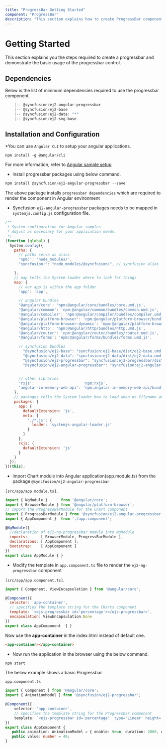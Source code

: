 ```yaml
---
title: "ProgressBar Getting Started"
component: "ProgressBar"
description: "This section explains how to create ProgressBar component in Angular with its basic features."
---
```


# Getting Started

This section explains you the steps required to create a progressbar and demonstrate the basic usage of the progressbar control.

## Dependencies

Below is the list of minimum dependencies required to use the progressbar component.

```javascript
    |-- @syncfusion/ej2-angular-progressbar
    |-- @syncfusion/ej2-base
    |-- @syncfusion/ej2-data: "*"
    |-- @syncfusion/ej2-svg-base
```

## Installation and Configuration

*You can use `Angular CLI` to setup your angular applications.

```shell
npm install -g @angular/cli
```

For more information, refer to [Angular sample setup](https://angular.io/guide/setup)

* Install progressbar packages using below command.

```javascript
npm install @syncfusion/ej2-angular-progressbar --save
```

The above package installs `progressbar dependencies`
which are required to render the component in Angular environment

* Syncfusion `ej2-angular-progressbar`
packages needs to be mapped in `systemjs.config.js` configuration file.

```javascript
/**
 * System configuration for Angular samples
 * Adjust as necessary for your application needs.
 */
(function (global) {
  System.config({
    paths: {
      // paths serve as alias
      'npm:': 'node_modules/',
      "syncfusion:": "node_modules/@syncfusion/", // syncfusion alias

    },
    // map tells the System loader where to look for things
    map: {
      // our app is within the app folder
      'app': 'app',

      // angular bundles
      '@angular/core': 'npm:@angular/core/bundles/core.umd.js',
      '@angular/common': 'npm:@angular/common/bundles/common.umd.js',
      '@angular/compiler': 'npm:@angular/compiler/bundles/compiler.umd.js',
      '@angular/platform-browser': 'npm:@angular/platform-browser/bundles/platform-browser.umd.js',
      '@angular/platform-browser-dynamic': 'npm:@angular/platform-browser-dynamic/bundles/platform-browser-dynamic.umd.js',
      '@angular/http': 'npm:@angular/http/bundles/http.umd.js',
      '@angular/router': 'npm:@angular/router/bundles/router.umd.js',
      '@angular/forms': 'npm:@angular/forms/bundles/forms.umd.js',

      // syncfusion bundles
        "@syncfusion/ej2-base": "syncfusion:ej2-base/dist/ej2-base.umd.min.js",
        "@syncfusion/ej2-data": "syncfusion:ej2-data/dist/ej2-data.umd.min.js",
        "@syncfusion/ej2-progressbar": "syncfusion:ej2-progressbar/dist/ej2-progressbar.umd.min.js",
        "@syncfusion/ej2-angular-progressbar": "syncfusion:ej2-angular-progressbar/dist/ej2-angular-progressbar.umd.min.js",


      // other libraries
      'rxjs':                      'npm:rxjs',
      'angular-in-memory-web-api': 'npm:angular-in-memory-web-api/bundles/in-memory-web-api.umd.js'
    },
    // packages tells the System loader how to load when no filename and/or no extension
    packages: {
      app: {
        defaultExtension: 'js',
        meta: {
          './*.js': {
            loader: 'systemjs-angular-loader.js'
          }
        }
      },
      rxjs: {
        defaultExtension: 'js'
      }
    }
  });
})(this);
```

* Import Chart module into Angular application(app.module.ts) from the package `@syncfusion/ej2-angular-progressbar`

`[src/app/app.module.ts]`.

```javascript
import { NgModule }      from '@angular/core';
import { BrowserModule } from '@angular/platform-browser';
// import the ProgressBarModule for the Chart component
import { ProgressBarModule } from '@syncfusion/ej2-angular-progressbar';
import { AppComponent }  from './app.component';

@NgModule({
  //declaration of ej2-ng-progressbar module into NgModule
  imports:      [ BrowserModule, ProgressBarModule ],
  declarations: [ AppComponent ],
  bootstrap:    [ AppComponent ]
})
export class AppModule { }
```

* Modify the template in `app.component.ts` file to render the `ej2-ng-progressbar` component

`[src/app/app.component.ts]`.

```javascript
import { Component, ViewEncapsulation } from '@angular/core';

@Component({
  selector: 'app-container',
  // specifies the template string for the Charts component
  template: `<ejs-progressbar id='percentage'></ejs-progressbar>`,
  encapsulation: ViewEncapsulation.None
})
export class AppComponent  { }
```

Now use the **app-container** in the index.html instead of default one.

```html
<app-container></app-container>
```

* Now run the application in the browser using the below command.

```cmd
npm start
```

The below example shows a basic Progressbar.

`app.component.ts`

```typescript
import { Component } from '@angular/core';
import { AnimationModel } from '@syncfusion/ej2-progressbar';

@Component({
    selector: 'app-container',
    // specifies the template string for the Progressbar component
    template: `<ejs-progressbar id='percentage'  type='Linear' height='60' [value]='value' [animation]='animation'> </ejs-progressbar>`
})
export class AppComponent {
   public animation: AnimationModel = { enable: true, duration: 2000, delay: 0 };
   public value: number = 40;
}

```
